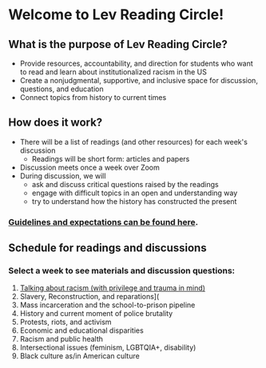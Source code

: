 # Welcome to Lev Reading Circle!

## What is the purpose of Lev Reading Circle?
- Provide resources, accountability, and direction for students who want to read and learn about institutionalized racism in the US
- Create a nonjudgmental, supportive, and inclusive space for discussion, questions, and education
- Connect topics from history to current times

## How does it work?
- There will be a list of readings (and other resources) for each week's discussion
  - Readings will be short form: articles and papers
- Discussion meets once a week over Zoom
- During discussion, we will
  - ask and discuss critical questions raised by the readings
  - engage with difficult topics in an open and understanding way
  - try to understand how the history has constructed the present

### [Guidelines and expectations can be found here](./guidelines.html).

## Schedule for readings and discussions
### Select a week to see materials and discussion questions:
1. [Talking about racism (with privilege and trauma in mind)](./talking-about-racism)
2. Slavery, Reconstruction, and reparations](
3. Mass incarceration and the school-to-prison pipeline
4. History and current moment of police brutality 
5. Protests, riots, and activism
6. Economic and educational disparities
7. Racism and public health
8. Intersectional issues (feminism, LGBTQIA+, disability)
9. Black culture as/in American culture
